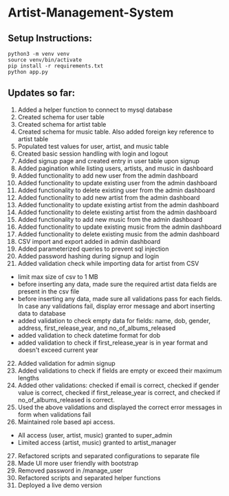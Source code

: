 # Artist-Management-System

## Setup Instructions:
```
python3 -m venv venv
source venv/bin/activate
pip install -r requirements.txt
python app.py
```

## Updates so far:
1. Added a helper function to connect to mysql database
2. Created schema for user table
3. Created schema for artist table
4. Created schema for music table. Also added foreign key reference to artist table
5. Populated test values for user, artist, and music table
6. Created basic session handling with login and logout
7. Added signup page and created entry in user table upon signup
8. Added pagination while listing users, artists, and music in dashboard
9. Added functionality to add new user from the admin dashboard
10. Added functionality to update existing user from the admin dashboard
11. Added functionality to delete existing user from the admin dashboard
12. Added functionality to add new artist from the admin dashboard
13. Added functionality to update existing artist from the admin dashboard
14. Added functionality to delete existing artist from the admin dashboard
15. Added functionality to add new music from the admin dashboard
16. Added functionality to update existing music from the admin dashboard
17. Added functionality to delete existing music from the admin dashboard
18. CSV import and export added in admin dashboard
19. Added  parameterized queries to prevent sql injection
20. Added password hashing during signup and login
21. Added validation check while importing data for artist from CSV
* limit max size of csv to 1 MB
* before inserting any data, made sure the required artist data fields are present in the csv file
* before inserting any data, made sure all validations pass for each fields. In case any validations fail, display error message and abort inserting data to database
* added validation to check empty data for fields: name, dob, gender, address, first_release_year, and no_of_albums_released
* added validation to check datetime format for dob
* added validation to check if first_release_year is in year format and doesn't exceed current year
22. Added validation for admin signup
23. Added validations to check if fields are empty or exceed their maximum lengths
24. Added other validations: checked if email is correct, checked if gender value is correct,
    checked if first_release_year is correct, and checked if no_of_albums_released is correct.
25. Used the above validations and displayed the correct error messages in form when validations fail
26. Maintained role based api access. 
* All access (user, artist, music) granted to super_admin
* Limited access (artist, music) granted to artist_manager
27. Refactored scripts and separated configurations to separate file
28. Made UI more user friendly with bootstrap
29. Removed password in /manage_user
30. Refactored scripts and separated helper functions
31. Deployed a live demo version
